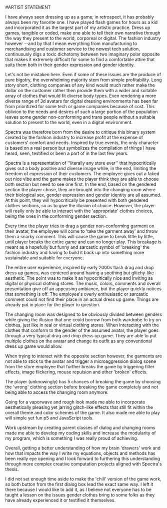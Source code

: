 #ARTIST STATEMENT

I have always seen dressing up as a game; in retrospect, it has probably always been my favorite one. I have played flash games for hours as a kid and incorporated it as the largest part of my artistic practice.
Dress up games, tangible or coded, make one able to tell their own narrative through the way they present to the world, corporeal or digital. The fashion industry however --and by that I mean everything from manufacturing to merchandising and customer service to the newest tech solution, continuously digs a toxic dichotomy between two imaginary polar opposite that makes it extremely difficult for some to find a comfortable attire that suits them both in their gender expression and gender identity.

Let's not be mistaken here. Even if some of these issues are the produce of pure bigotry, the overwhelming majority stem from simple profitability. Long story short, clothing companies of any kind would much rather make the dollar on the customer rather then provide them with a wider and suitable array of clothes that would fit diverse body types. Even rendering a more diverse range of 3d avatars for digital dressing environments has been far from prioritized for some tech or game companies because of cost. This oblivion to the needs and desires of such a large portion of the population leaves some gender non-conforming and trans people without a suitable solution to present to the world, even in a digital environment.

Spectra was therefore born from the desire to critique this binary system created by the fashion industry to increase profit at the expense of customers' comfort and needs. Inspired by true events, the only character is based on a real person but symbolizes the compilation of things I have heard, seen, testified or been a part of in the last few years.

Spectra is a representation of ''literally any store ever'' that hypocritically gives out a body positive and diverse image while, in the end, limiting the freedom of expression of their customers. The employee gives out a faked out nice vibe and the game makes the player think they are able to choose both section but need to see one first. In the end, based on the gendered section the player chose, they are brought into the changing room where their biological sex, gender expression and gender identity are all assumed. At this point, they will hypocritically be presented with both gendered clothes sections, so as to give the illusion of choice. However, the player will really only be able to interact with the 'appropriate' clothes choices, being the ones in the conforming gender section.

Every time the player tries to drag a gender non-conforming garment on their avatar, the employee will come to 'take the garment away' and throw them a snarky comment. This will cause the game to break little by little, until player breaks the entire game and can no longer play. This breakage is meant as a hopefully but funny and sarcastic symbol of 'breaking' the fashion industry and having to build it back up into something more sustainable and suitable for everyone.

The entire user experience, inspired by early 2000s flash drag and drop dress up games, was centered around having a soothing but glitchy-like aesthetic. The point was to make it as hypocritically nice and inviting as digital or physical clothing stores. The music, colors, comments and overall presentation give off an appeasing ambiance, but the player quickly notices that something is off. The employee's overly enthusiastic or sarcastic comment could not find their place in an actual dress up game. Things are already put in place for the player to question.

The changing room was designed to be obviously divided between genders while giving the illusion that one could borrow from both wardrobe to try on clothes, just like in real or virtual clothing stores. When interacting with the clothes that conform to the gender of the assumed avatar, the player goes through a very typical drag and drop dress up game. They are able to put multiple clothes on the avatar and change its outfit as any conventional dress up game would allow.

When trying to interact with the opposite section however, the garments are not able to stick to the avatar and trigger a microaggression dialog scene from the store employee that further breaks the game by triggering filter effects, image flickering, mouse repulsion and other 'broken' effects.

The player (unknowingly) has 5 chances of breaking the game by choosing the 'wrong' clothing section before breaking the game completely and not being able to access the changing room anymore.

Going for a vaporwave and rough look made me able to incorporate aesthetically pleasing yet jarring glitch-like effects that still fit within the overall theme and color schemes of the game. It also made me able to play will simple yet fun p5 and JavaScript tools.

Work upstream by creating parent classes of dialog and changing rooms made me able to develop my coding skills and increase the modularity of my program, which is something I was really proud of achieving.

Overall, getting a better understanding of how my brain 'drawers' work and how that impacts the way I write my equations, objects and methods has been really eye opening and I look forward to furthering this understanding through more complex creative computation projects aligned with Spectra's thesis.

I did not set enough time aside to make the 'chill' version of the game work, so both button from the first dialog box lead the exact same way. I left it there because I would like to add it, as I believe not everyone has to be taught a lesson on the issues gender clothes bring to some folks as they have already experienced it or testified it themselves.
